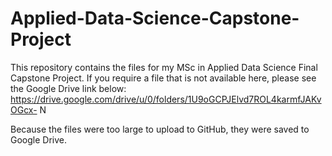 # Applied-Data-Science-Capstone-Project
This repository contains the files for my MSc in Applied Data Science Final Capstone Project. If you require a file that is not available here, please see the Google Drive link below:
https://drive.google.com/drive/u/0/folders/1U9oGCPJElvd7ROL4karmfJAKvOGcx- N

Because the files were too large to upload to GitHub, they were saved to Google Drive.
